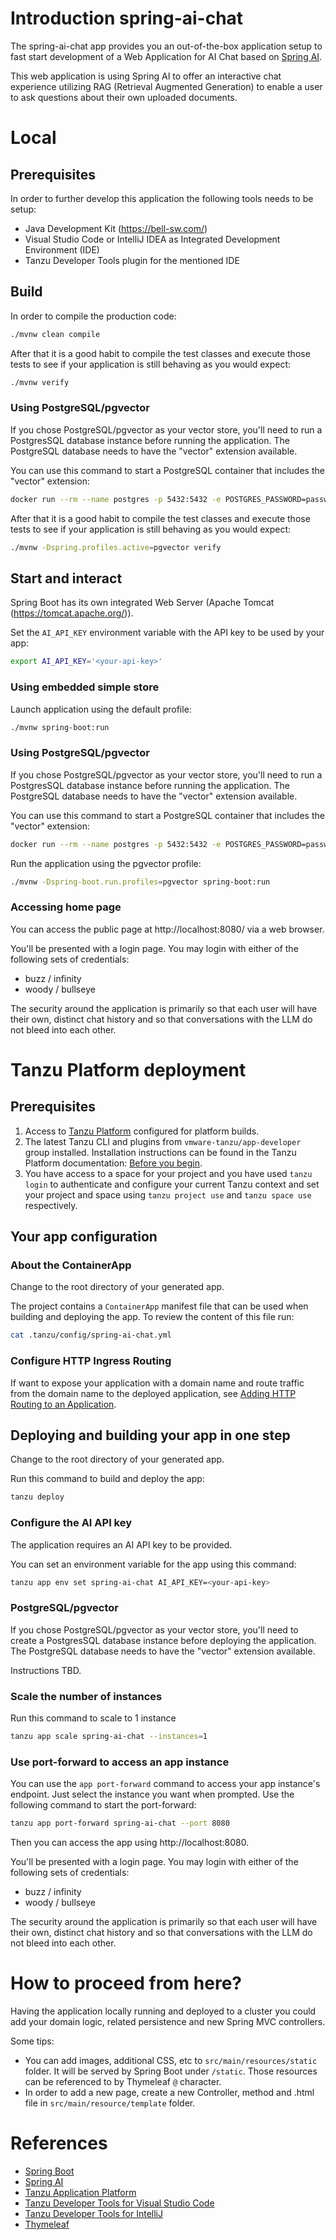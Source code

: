 # Introduction spring-ai-chat

The spring-ai-chat app provides you an out-of-the-box application setup to fast start development of a Web Application for AI Chat based on [Spring AI](https://spring.io/projects/spring-ai).

This web application is using Spring AI to offer an interactive chat experience utilizing RAG (Retrieval Augmented Generation) to enable a user to ask questions about their own uploaded documents.

# Local

## Prerequisites

In order to further develop this application the following tools needs to be setup:
- Java Development Kit (https://bell-sw.com/)
- Visual Studio Code or IntelliJ IDEA as Integrated Development Environment (IDE)
- Tanzu Developer Tools plugin for the mentioned IDE

## Build
In order to compile the production code:

```sh
./mvnw clean compile
```

<!--- #IF(#vectorStoreType == 'simple') -->

After that it is a good habit to compile the test classes and execute those tests to see if your application is still behaving as you would expect:

```sh
./mvnw verify
```
<!--- #ELSE -->
### Using PostgreSQL/pgvector

If you chose PostgreSQL/pgvector as your vector store, you'll need to run a PostgresSQL database instance before running the application. The PostgreSQL database needs to have the "vector" extension available.

You can use this command to start a PostgreSQL container that includes the "vector" extension:

```sh
docker run --rm --name postgres -p 5432:5432 -e POSTGRES_PASSWORD=password -d pgvector/pgvector:pg17
```

After that it is a good habit to compile the test classes and execute those tests to see if your application is still behaving as you would expect:

```sh
./mvnw -Dspring.profiles.active=pgvector verify
```
<!--- #ENDIF -->

## Start and interact
Spring Boot has its own integrated Web Server (Apache Tomcat (https://tomcat.apache.org/)).

Set the `AI_API_KEY` environment variable with the API key to be used by your app:

```sh
export AI_API_KEY='<your-api-key>'
```

<!--- #IF(#vectorStoreType == 'simple') -->
### Using embedded simple store

Launch application using the default profile:

```sh
./mvnw spring-boot:run
```
<!--- #ELSE -->
### Using PostgreSQL/pgvector

If you chose PostgreSQL/pgvector as your vector store, you'll need to run a PostgresSQL database instance before running the application. The PostgreSQL database needs to have the "vector" extension available.

You can use this command to start a PostgreSQL container that includes the "vector" extension:

```sh
docker run --rm --name postgres -p 5432:5432 -e POSTGRES_PASSWORD=password -d pgvector/pgvector:pg17
```

Run the application using the pgvector profile:

```sh
./mvnw -Dspring-boot.run.profiles=pgvector spring-boot:run
```
<!--- #ENDIF -->

### Accessing home page

You can access the public page at http://localhost:8080/ via a web browser.

You'll be presented with a login page. You may login with either of the following sets
of credentials:

 - buzz / infinity
 - woody / bullseye

The security around the application is primarily so that each user will have their own,
distinct chat history and so that conversations with the LLM do not bleed into each
other.

# Tanzu Platform deployment

## Prerequisites

1. Access to [Tanzu Platform](https://docs.vmware.com/en/VMware-Tanzu-Platform/index.html) configured for platform builds.
1. The latest Tanzu CLI and plugins from `vmware-tanzu/app-developer` group installed. Installation instructions can be found in the Tanzu Platform documentation: [Before you begin](https://docs.vmware.com/en/VMware-Tanzu-Platform/SaaS/create-manage-apps-tanzu-platform-k8s/getting-started-deploy-app-to-space.html#before-you-begin-0).
1. You have access to a space for your project and you have used `tanzu login` to authenticate and configure your current Tanzu context and set your project and space using `tanzu project use` and `tanzu space use` respectively.

## Your app configuration

### About the ContainerApp

Change to the root directory of your generated app.

The project contains a `ContainerApp` manifest file that can be used when building and deploying the app. To review the content of this file run:

```sh
cat .tanzu/config/spring-ai-chat.yml
```

### Configure HTTP Ingress Routing

If want to expose your application with a domain name and route traffic from the domain name to the deployed application, see [Adding HTTP Routing to an Application](https://docs.vmware.com/en/VMware-Tanzu-Platform/SaaS/create-manage-apps-tanzu-platform-k8s/how-to-ingress-to-app.html).

## Deploying and building your app in one step

Change to the root directory of your generated app.

Run this command to build and deploy the app:

```sh
tanzu deploy
```

### Configure the AI API key

The application requires an AI API key to be provided.

You can set an environment variable for the app using this command:

```sh
tanzu app env set spring-ai-chat AI_API_KEY=<your-api-key>
```

<!--- #IF(#vectorStoreType == 'simple') -->

### PostgreSQL/pgvector

If you chose PostgreSQL/pgvector as your vector store, you'll need to create
a PostgresSQL database instance before deploying the application. The PostgreSQL database needs to have the "vector" extension available.

Instructions TBD.

<!--- #ENDIF -->
### Scale the number of instances

Run this command to scale to 1 instance

```sh
tanzu app scale spring-ai-chat --instances=1
```

### Use port-forward to access an app instance

You can use the `app port-forward` command to access your app instance's endpoint.
Just select the instance you want when prompted.
Use the following command to start the port-forward:

```sh
tanzu app port-forward spring-ai-chat --port 8080
```

Then you can access the app using http://localhost:8080.

You'll be presented with a login page. You may login with either of the following sets
of credentials:

 - buzz / infinity
 - woody / bullseye

The security around the application is primarily so that each user will have their own,
distinct chat history and so that conversations with the LLM do not bleed into each
other.

# How to proceed from here?

Having the application locally running and deployed to a cluster you could add your domain logic, related persistence and new Spring MVC controllers.

Some tips:
- You can add images, additional CSS, etc to `src/main/resources/static` folder. It will be served by Spring Boot under `/static`. Those resources can be referenced to by Thymeleaf `@` character.
- In order to add a new page, create a new Controller, method and .html file in `src/main/resource/template` folder.

# References
- [Spring Boot](https://spring.io/projects/spring-boot/)
- [Spring AI](https://spring.io/projects/spring-ai)
- [Tanzu Application Platform](https://tanzu.vmware.com/application-platform)
- [Tanzu Developer Tools for Visual Studio Code](https://docs.vmware.com/en/VMware-Tanzu-Application-Platform/1.2/tap/GUID-vscode-extension-about.html)
- [Tanzu Developer Tools for IntelliJ](https://docs.vmware.com/en/VMware-Tanzu-Application-Platform/1.2/tap/GUID-intellij-extension-about.html)
- [Thymeleaf](https://www.thymeleaf.org/)
